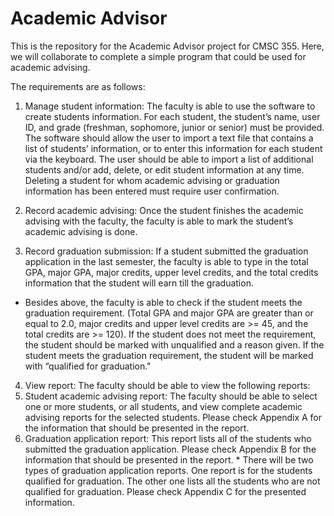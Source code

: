 Academic Advisor
=========

This is the repository for the Academic Advisor project for CMSC 355. Here, we will collaborate to complete a simple program that could be used for academic advising.

The requirements are as follows:

1. Manage student information: The faculty is able to use the software to create students information. For each student, the student’s name, user ID, and grade (freshman, sophomore, junior or senior) must be provided.  The software should allow the user to import a text file that contains a list of students’ information, or to enter this information for each student via the keyboard.  The user should be able to import a list of additional students and/or add, delete, or edit student information at any time.  Deleting a student for whom academic advising or graduation information has been entered must require user confirmation.

2. Record academic advising:  Once the student finishes the academic advising with the faculty, the faculty is able to mark the student’s academic advising is done.

3. Record graduation submission: If a student submitted the graduation application in the last semester, the faculty is able to type in the total GPA, major GPA, major credits, upper level credits, and the total credits information that the student will earn till the graduation.
  * Besides above, the faculty is able to check if the student meets the graduation requirement. (Total GPA and major GPA are greater than or equal to 2.0, major credits and upper level credits are >= 45, and the total credits are >= 120). If the student does not meet the requirement, the student should be marked with unqualified and a reason given. If the student meets the graduation requirement, the student will be marked with “qualified for graduation."

4. View report: The faculty should be able to view the following reports:
  1. Student academic advising report:  The faculty should be able to select one or more students, or all students, and view complete academic advising reports for the selected students.  Please check Appendix A for the information that should be presented in the report.
  2. Graduation application report:  This report lists all of the students who submitted the graduation application. Please check Appendix B for the information that should be presented in the report. 
    * There will be two types of graduation application reports. One report is for the students qualified for graduation. The other one lists all the students who are not qualified for graduation. Please check Appendix C for the presented information.

